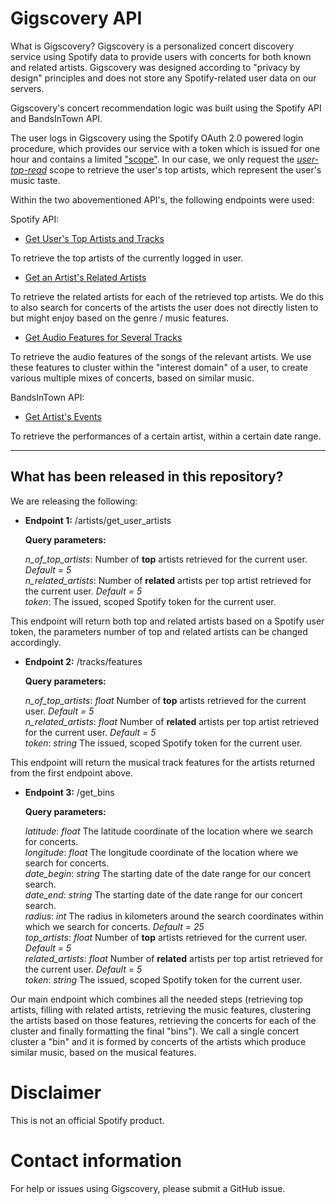 # Gigscovery API

What is Gigscovery?
Gigscovery is a personalized concert discovery service using Spotify data to provide users with concerts for both known and related artists. Gigscovery was designed according to "privacy by design" principles and does not store any Spotify-related user data on our servers. 

Gigscovery's concert recommendation logic was built using the Spotify API and BandsInTown API.

The user logs in Gigscovery using the Spotify OAuth 2.0 powered login procedure, which provides our service with a token which is issued for one hour and contains a limited ["scope"](https://developer.spotify.com/documentation/general/guides/scopes/). In our case, we only request the [*user-top-read*](https://developer.spotify.com/documentation/general/guides/scopes/#user-top-read) scope to retrieve the user's top artists, which represent the user's music taste.

Within the two abovementioned API's, the following endpoints were used: 

Spotify API:

- [Get User's Top Artists and Tracks](https://developer.spotify.com/console/get-current-user-top-artists-and-tracks/)

To retrieve the top artists of the currently logged in user. 

- [Get an Artist's Related Artists](https://developer.spotify.com/console/get-artist-related-artists/)

To retrieve the related artists for each of the retrieved top artists. We do this to also search for concerts of the artists the user does not directly listen to but might enjoy based on the genre / music features.

- [Get Audio Features for Several Tracks](https://developer.spotify.com/console/get-audio-features-several-tracks/)

To retrieve the audio features of the songs of the relevant artists. We use these features to cluster within the "interest domain" of a user, to create various multiple mixes of concerts, based on similar music.


BandsInTown API:

- [Get Artist's Events](https://rest.bandsintown.com/artists/{artistName}/events?app_id=yourkey)

To retrieve the performances of a certain artist, within a certain date range.

---

## What has been released in this repository?

We are releasing the following: 

- **Endpoint 1:** /artists/get_user_artists

  **Query parameters:** 
  
  *n_of_top_artists*: Number of **top** artists retrieved for the current user. *Default = 5*  
  *n_related_artists*: Number of **related** artists per top artist retrieved for the current user. *Default = 5*  
  *token*: The issued, scoped Spotify token for the current user.

This endpoint will return both top and related artists based on a Spotify user token, the parameters number of top and related artists can be changed accordingly. 

- **Endpoint 2:** /tracks/features

  **Query parameters:** 
  
  *n_of_top_artists*: *float* Number of **top** artists retrieved for the current user. *Default = 5*  
  *n_related_artists*: *float* Number of **related** artists per top artist retrieved for the current user. *Default = 5*  
  *token*: *string* The issued, scoped Spotify token for the current user.

This endpoint will return the musical track features for the artists returned from the first endpoint above. 

- **Endpoint 3:** /get_bins

  **Query parameters:** 
  
  *latitude*: *float* The latitude coordinate of the location where we search for concerts.  
  *longitude*: *float* The longitude coordinate of the location where we search for concerts.  
  *date_begin*: *string* The starting date of the date range for our concert search.  
  *date_end*: *string* The starting date of the date range for our concert search.  
  *radius*: *int* The radius in kilometers around the search coordinates within which we search for concerts. *Default = 25*  
  *top_artists*: *float* Number of **top** artists retrieved for the current user. *Default = 5*  
  *related_artists*: *float* Number of **related** artists per top artist retrieved for the current user. *Default = 5*  
  *token*: *string* The issued, scoped Spotify token for the current user.

Our main endpoint which combines all the needed steps (retrieving top artists, filling with related artists, retrieving the music features, clustering the artists based on those features, retrieving the concerts for each of the cluster and finally formatting the final "bins"). We call a single concert cluster a "bin" and it is formed by concerts of the artists which produce similar music, based on the musical features.


# Disclaimer

This is not an official Spotify product.

# Contact information

For help or issues using Gigscovery, please submit a GitHub issue.
